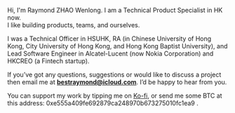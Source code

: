 Hi, I'm Raymond ZHAO Wenlong. I am a Technical Product Specialist in HK now.   
I like building products, teams, and ourselves. 


I was a Technical Officer in HSUHK, RA (in Chinese University of Hong Kong, City University of Hong Kong, and Hong Kong Baptist University), and Lead Software Engineer in Alcatel-Lucent (now Nokia Corporation) and HKCREO (a Fintech startup).


If you’ve got any questions, suggestions or would like to discuss a project then email me at **bestraymond@icloud.com**. I’d be happy to hear from you. 

You can support my work by tipping me on [Ko-fi](https://ko-fi.com/muyun), or send me some BTC at this address: 0xe555a409fe692879ca248970b673275010fc1ea9 .
